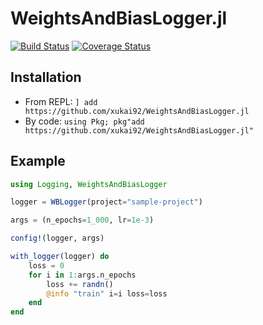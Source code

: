 # WeightsAndBiasLogger.jl

[![Build Status](https://travis-ci.org/xukai92/WeightsAndBiasLogger.jl.svg?branch=master)](https://travis-ci.org/xukai92/WeightsAndBiasLogger.jl)
[![Coverage Status](https://coveralls.io/repos/github/xukai92/WeightsAndBiasLogger.jl/badge.svg?branch=master)](https://coveralls.io/github/xukai92/WeightsAndBiasLogger.jl?branch=master)

## Installation

- From REPL: `] add https://github.com/xukai92/WeightsAndBiasLogger.jl`
- By code: `using Pkg; pkg"add https://github.com/xukai92/WeightsAndBiasLogger.jl"`

## Example

```julia
using Logging, WeightsAndBiasLogger

logger = WBLogger(project="sample-project")

args = (n_epochs=1_000, lr=1e-3)

config!(logger, args)

with_logger(logger) do
    loss = 0
    for i in 1:args.n_epochs
        loss += randn()
        @info "train" i=i loss=loss
    end
end
```
